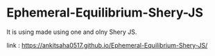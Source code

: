 # Ephemeral-Equilibrium-Shery-JS

It is using made using one and olny Shery JS.

link : https://ankitsaha0517.github.io/Ephemeral-Equilibrium-Shery-JS/
